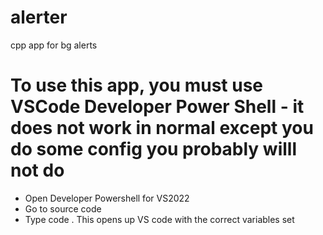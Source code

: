 # alerter
cpp app for bg alerts


# To use this app, you must use VSCode Developer Power Shell - it does not work in normal except you do some config you probably willl not do

- Open Developer Powershell for VS2022
- Go to source code
- Type code . This opens up VS code with the correct variables set